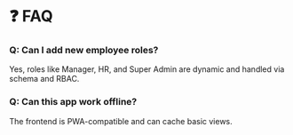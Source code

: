 # ❓ FAQ

### Q: Can I add new employee roles?
Yes, roles like Manager, HR, and Super Admin are dynamic and handled via schema and RBAC.

### Q: Can this app work offline?
The frontend is PWA-compatible and can cache basic views.

